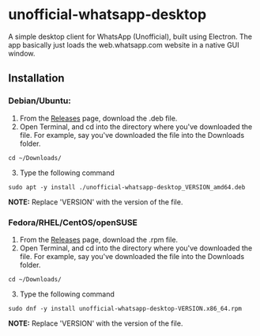 # unofficial-whatsapp-desktop
A simple desktop client for WhatsApp (Unofficial), built using Electron.
The app basically just loads the web.whatsapp.com website in a native GUI window.

## Installation

### Debian/Ubuntu:
1. From the [Releases](https://github.com/nikhil-prabhu/unofficial-whatsapp-desktop/releases) page, download the .deb file.
2. Open Terminal, and cd into the directory where you've downloaded the file. For example, say you've downloaded the file into the Downloads folder.
```
cd ~/Downloads/
```
3. Type the following command
```
sudo apt -y install ./unofficial-whatsapp-desktop_VERSION_amd64.deb
```
**NOTE:** Replace 'VERSION' with the version of the file.

### Fedora/RHEL/CentOS/openSUSE
1. From the [Releases](https://github.com/nikhil-prabhu/unofficial-whatsapp-desktop/releases) page, download the .rpm file.
2. Open Terminal, and cd into the directory where you've downloaded the file. For example, say you've downloaded the file into the Downloads folder.
```
cd ~/Downloads/
```
3. Type the following command
```
sudo dnf -y install unofficial-whatsapp-desktop-VERSION.x86_64.rpm
```
**NOTE:** Replace 'VERSION' with the version of the file.